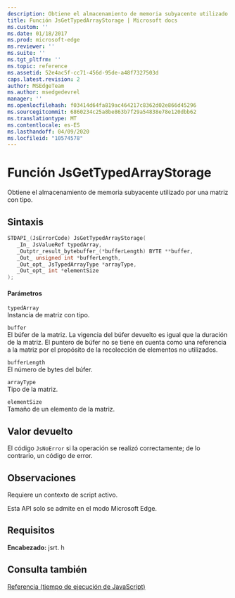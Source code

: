 ```yaml
---
description: Obtiene el almacenamiento de memoria subyacente utilizado por una matriz con tipo.
title: Función JsGetTypedArrayStorage | Microsoft docs
ms.custom: ''
ms.date: 01/18/2017
ms.prod: microsoft-edge
ms.reviewer: ''
ms.suite: ''
ms.tgt_pltfrm: ''
ms.topic: reference
ms.assetid: 52e4ac5f-cc71-456d-95de-a48f7327503d
caps.latest.revision: 2
author: MSEdgeTeam
ms.author: msedgedevrel
manager: ''
ms.openlocfilehash: f03414d64fa819ac464217c8362d02e866d45296
ms.sourcegitcommit: 6860234c25a8be863b7f29a54838e78e120dbb62
ms.translationtype: MT
ms.contentlocale: es-ES
ms.lasthandoff: 04/09/2020
ms.locfileid: "10574578"
---
```

# Función JsGetTypedArrayStorage
Obtiene el almacenamiento de memoria subyacente utilizado por una matriz con tipo.  
  
## Sintaxis  
  
```cpp  
STDAPI_(JsErrorCode) JsGetTypedArrayStorage(  
   _In_ JsValueRef typedArray,  
   _Outptr_result_bytebuffer_(*bufferLength) BYTE **buffer,  
   _Out_ unsigned int *bufferLength,  
   _Out_opt_ JsTypedArrayType *arrayType,  
   _Out_opt_ int *elementSize  
);  
```  
  
#### Parámetros  
 `typedArray`  
 Instancia de matriz con tipo.  
  
 `buffer`  
 El búfer de la matriz. La vigencia del búfer devuelto es igual que la duración de la matriz. El puntero de búfer no se tiene en cuenta como una referencia a la matriz por el propósito de la recolección de elementos no utilizados.  
  
 `bufferLength`  
 El número de bytes del búfer.  
  
 `arrayType`  
 Tipo de la matriz.  
  
 `elementSize`  
 Tamaño de un elemento de la matriz.  
  
## Valor devuelto  
 El código `JsNoError` si la operación se realizó correctamente; de lo contrario, un código de error.  
  
## Observaciones  
 Requiere un contexto de script activo.  
  
 Esta API solo se admite en el modo Microsoft Edge.  
  
## Requisitos  
 **Encabezado:** jsrt. h  
  
## Consulta también  
 [Referencia (tiempo de ejecución de JavaScript)](../chakra-hosting/reference-javascript-runtime.md)